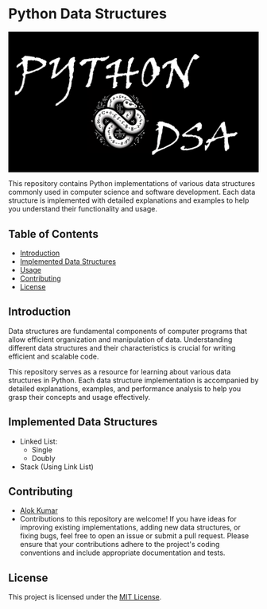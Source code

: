 # Python Data Structures

<img align="center" src="https://github.com/Alok5102R/Python-Playground-DS/blob/main/extras/DSAPython.png" alt="python_dsa" />

This repository contains Python implementations of various data structures commonly used in computer science and software development. Each data structure is implemented with detailed explanations and examples to help you understand their functionality and usage.

## Table of Contents

- [Introduction](#introduction)
- [Implemented Data Structures](#implemented-data-structures)
- [Usage](#usage)
- [Contributing](#contributing)
- [License](#license)

## Introduction

Data structures are fundamental components of computer programs that allow efficient organization and manipulation of data. Understanding different data structures and their characteristics is crucial for writing efficient and scalable code.

This repository serves as a resource for learning about various data structures in Python. Each data structure implementation is accompanied by detailed explanations, examples, and performance analysis to help you grasp their concepts and usage effectively.

## Implemented Data Structures

- Linked List:
  - Single
  - Doubly
- Stack (Using Link List)

## Contributing
- [Alok Kumar](https://github.com/Alok5102R)
- Contributions to this repository are welcome! If you have ideas for improving existing implementations, adding new data structures, or fixing bugs, feel free to open an issue or submit a pull request. Please ensure that your contributions adhere to the project's coding conventions and include appropriate documentation and tests.

## License
This project is licensed under the [MIT License](LICENSE).

